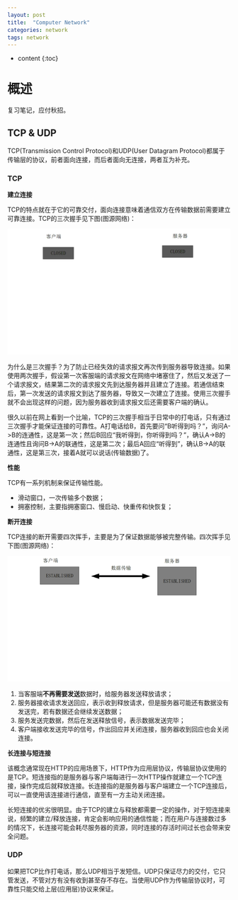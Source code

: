 ```yaml
---
layout: post
title:  "Computer Network"
categories: network
tags: network
---
```


* content
{:toc}

# 概述

复习笔记，应付秋招。

## TCP & UDP

TCP(Transmission Control Protocol)和UDP(User Datagram Protocol)都属于传输层的协议，前者面向连接，而后者面向无连接，两者互为补充。

### TCP

**建立连接**

TCP的特点就在于它的可靠交付，面向连接意味着通信双方在传输数据前需要建立可靠连接。TCP的三次握手见下图(图源网络)：

![](/img/20180620002440131.gif)

为什么是三次握手？为了防止已经失效的请求报文再次传到服务器导致连接。如果使用两次握手，假设第一次客服端的请求报文在网络中堵塞住了，然后又发送了一个请求报文，结果第二次的请求报文先到达服务器并且建立了连接。若通信结束后，第一次发送的请求报文到达了服务器，导致又一次建立了连接。使用三次握手就不会出现这样的问题，因为服务器收到请求报文后还需要客户端的确认。

很久以前在网上看到一个比喻，TCP的三次握手相当于日常中的打电话，只有通过三次握手才能保证连接的可靠性。A打电话给B，首先要问“B听得到吗？”，询问A->B的连通性，这是第一次；然后B回应“我听得到，你听得到吗？”，确认A->B的连通性且询问B->A的联通性，这是第二次；最后A回应“听得到”，确认B->A的联通性，这是第三次，接着A就可以说话(传输数据)了。

**性能**

TCP有一系列机制来保证传输性能。

- 滑动窗口，一次传输多个数据；
- 拥塞控制，主要指拥塞窗口、慢启动、快重传和快恢复；

**断开连接**

TCP连接的断开需要四次挥手，主要是为了保证数据能够被完整传输。四次挥手见下图(图源网络)：

![](/img/20180620002506635.gif)

1. 当客服端**不再需要发送**数据时，给服务器发送释放请求；
2. 服务器接收请求发送回应，表示收到释放请求，但是服务器可能还有数据没有发送完，若有数据还会继续发送数据；
3. 服务发送完数据，然后在发送释放信号，表示数据发送完毕；
4. 客户端接收发送完毕的信号，作出回应并关闭连接，服务器收到回应也会关闭连接。

**长连接与短连接**

该概念通常现在HTTP的应用场景下，HTTP作为应用层协议，传输层协议使用的是TCP。短连接指的是服务器与客户端每进行一次HTTP操作就建立一个TCP连接，操作完成后就释放连接。长连接指的是服务器与客户端建立一个TCP连接后，可以一直使用该连接进行通信，直至有一方主动关闭连接。

长短连接的优劣很明显。由于TCP的建立与释放都需要一定的操作，对于短连接来说，频繁的建立/释放连接，肯定会影响应用的通信性能；而在用户与连接数过多的情况下，长连接可能会耗尽服务器的资源，同时连接的存活时间过长也会带来安全问题。

### UDP

如果把TCP比作打电话，那么UDP相当于发短信。UDP只保证尽力的交付，它只管发送，不管对方有没有收到甚至存不存在。当使用UDP作为传输层协议时，可靠性只能交给上层(应用层)协议来保证。
